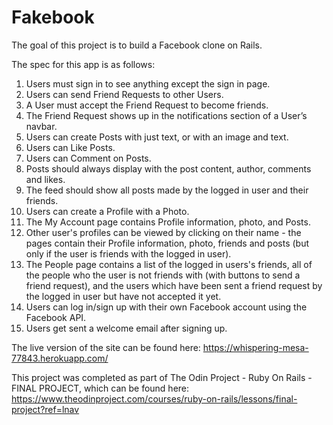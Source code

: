 # Fakebook
The goal of this project is to build a Facebook clone on Rails.

The spec for this app is as follows:
1. Users must sign in to see anything except the sign in page.
2. Users can send Friend Requests to other Users.
3. A User must accept the Friend Request to become friends.
4. The Friend Request shows up in the notifications section of a User’s navbar.
5. Users can create Posts with just text, or with an image and text.
6. Users can Like Posts.
7. Users can Comment on Posts.
8. Posts should always display with the post content, author, comments and likes.
9. The feed should show all posts made by the logged in user and their friends.
10. Users can create a Profile with a Photo.
11. The My Account page contains Profile information, photo, and Posts.
12. Other user's profiles can be viewed by clicking on their name - the pages contain their Profile information, photo, friends and posts (but only if the user is friends with the logged in user).
13. The People page contains a list of the logged in users's friends, all of the people who the user is not friends with (with buttons to send a friend request), and the users which have been sent a friend request by the logged in user but have not accepted it yet.
14. Users can log in/sign up with their own Facebook account using the Facebook API.
15. Users get sent a welcome email after signing up.

The live version of the site can be found here: https://whispering-mesa-77843.herokuapp.com/

This project was completed as part of The Odin Project - Ruby On Rails - FINAL PROJECT, which can be found here: https://www.theodinproject.com/courses/ruby-on-rails/lessons/final-project?ref=lnav